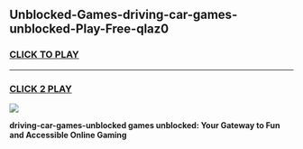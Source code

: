 
## Unblocked-Games-driving-car-games-unblocked-Play-Free-qlaz0
<h3>
<a href="https://premium76.site?title=driving-car-games-unblocked&ref=09A">CLICK TO PLAY</a></h3>
<hr>

<h3>
<a href="https://premium76.site?title=driving-car-games-unblocked&ref=09A">CLICK 2 PLAY</a>
  
</h3>

<a href="https://premium76.site?title=driving-car-games-unblocked&ref=09A"><img src="https://clearcache.store/games.png"></a>


**driving-car-games-unblocked games unblocked: Your Gateway to Fun and Accessible Online Gaming**
